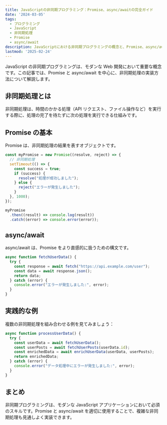 ```yaml
---
title: JavaScriptの非同期プログラミング：Promise、async/awaitの完全ガイド
date: '2024-03-05'
tags:
  - プログラミング
  - JavaScript
  - 非同期処理
  - Promise
  - async/await
description: JavaScriptにおける非同期プログラミングの概念と、Promise、async/awaitを使用した実装方法について詳しく解説します。
lastmod: '2025-02-24'
---
```


JavaScript の非同期プログラミングは、モダンな Web 開発において重要な概念です。この記事では、Promise と async/await を中心に、非同期処理の実装方法について解説します。

## 非同期処理とは

非同期処理は、時間のかかる処理（API リクエスト、ファイル操作など）を実行する際に、処理の完了を待たずに次の処理を実行できる仕組みです。

## Promise の基本

Promise は、非同期処理の結果を表すオブジェクトです。

```javascript
const myPromise = new Promise((resolve, reject) => {
  // 非同期処理
  setTimeout(() => {
    const success = true;
    if (success) {
      resolve("処理が成功しました");
    } else {
      reject("エラーが発生しました");
    }
  }, 1000);
});

myPromise
  .then((result) => console.log(result))
  .catch((error) => console.error(error));
```

## async/await

async/await は、Promise をより直感的に扱うための構文です。

```javascript
async function fetchUserData() {
  try {
    const response = await fetch("https://api.example.com/user");
    const data = await response.json();
    return data;
  } catch (error) {
    console.error("エラーが発生しました:", error);
  }
}
```

## 実践的な例

複数の非同期処理を組み合わせる例を見てみましょう：

```javascript
async function processUserData() {
  try {
    const userData = await fetchUserData();
    const userPosts = await fetchUserPosts(userData.id);
    const enrichedData = await enrichUserData(userData, userPosts);
    return enrichedData;
  } catch (error) {
    console.error("データ処理中にエラーが発生しました:", error);
  }
}
```

## まとめ

非同期プログラミングは、モダンな JavaScript アプリケーションにおいて必須のスキルです。Promise と async/await を適切に使用することで、複雑な非同期処理も見通しよく実装できます。
